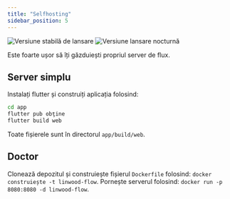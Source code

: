 ```yaml
---
title: "Selfhosting"
sidebar_position: 5
---
```


![Versiune stabilă de lansare](https://img.shields.io/badge/dynamic/yaml?color=c4840d&label=Stable&query=%24.version&url=https%3A%2F%2Fraw.githubusercontent.com%2FLinwoodDev%2FFlow%2Fstable%2Fapp%2Fpubspec.yaml&style=for-the-badge) ![Versiune lansare nocturnă](https://img.shields.io/badge/dynamic/yaml?color=f7d28c&label=Nightly&query=%24.version&url=https%3A%2F%2Fraw.githubusercontent.com%2FLinwoodDev%2FFlow%2Fnightly%2Fapp%2Fpubspec.yaml&style=for-the-badge)

Este foarte ușor să îți găzduiești propriul server de flux.

## Server simplu

Instalați flutter și construiți aplicația folosind:

```bash
cd app
flutter pub obţine
flutter build web
```

Toate fișierele sunt în directorul `app/build/web`.

## Doctor

Clonează depozitul și construiește fișierul `Dockerfile` folosind: `docker construiește -t linwood-flow`. Pornește serverul folosind: `docker run -p 8080:8080 -d linwood-flow`.
